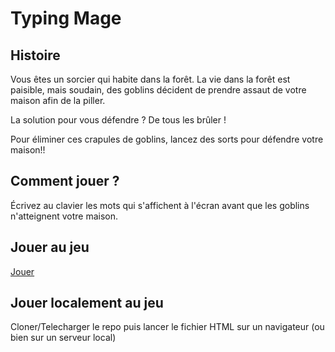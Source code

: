 # Typing Mage

## Histoire
Vous êtes un sorcier qui habite dans la forêt. La vie dans la forêt est paisible, mais soudain, des goblins décident de prendre assaut de votre maison afin de la piller.

La solution pour vous défendre ? De tous les brûler !

Pour éliminer ces crapules de goblins, lancez des sorts pour défendre votre maison!!

## Comment jouer ?
Écrivez au clavier les mots qui s'affichent à l'écran avant que les goblins n'atteignent votre maison.

## Jouer au jeu
[Jouer](https://slashinkun.github.io/typing-mage/)

## Jouer localement au jeu

Cloner/Telecharger le repo puis lancer le fichier HTML sur un navigateur (ou bien sur un serveur local)
